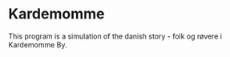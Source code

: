 Kardemomme
==========
This program is a simulation of the danish story - folk og røvere i Kardemomme By.

